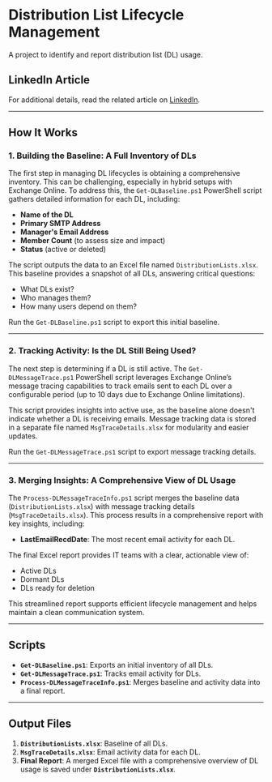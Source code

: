 # Distribution List Lifecycle Management

A project to identify and report distribution list (DL) usage.

## LinkedIn Article

For additional details, read the related article on [LinkedIn](https://www.linkedin.com/article/edit/7278499791079124992/).

---

## How It Works

### 1. Building the Baseline: A Full Inventory of DLs

The first step in managing DL lifecycles is obtaining a comprehensive inventory. This can be challenging, especially in hybrid setups with Exchange Online. To address this, the `Get-DLBaseline.ps1` PowerShell script gathers detailed information for each DL, including:

- **Name of the DL**
- **Primary SMTP Address**
- **Manager's Email Address**
- **Member Count** (to assess size and impact)
- **Status** (active or deleted)

The script outputs the data to an Excel file named `DistributionLists.xlsx`. This baseline provides a snapshot of all DLs, answering critical questions:

- What DLs exist?
- Who manages them?
- How many users depend on them?

Run the `Get-DLBaseline.ps1` script to export this initial baseline.

---

### 2. Tracking Activity: Is the DL Still Being Used?

The next step is determining if a DL is still active. The `Get-DLMessageTrace.ps1` PowerShell script leverages Exchange Online’s message tracing capabilities to track emails sent to each DL over a configurable period (up to 10 days due to Exchange Online limitations).

This script provides insights into active use, as the baseline alone doesn't indicate whether a DL is receiving emails. Message tracking data is stored in a separate file named `MsgTraceDetails.xlsx` for modularity and easier updates.

Run the `Get-DLMessageTrace.ps1` script to export message tracking details.

---

### 3. Merging Insights: A Comprehensive View of DL Usage

The `Process-DLMessageTraceInfo.ps1` script merges the baseline data (`DistributionLists.xlsx`) with message tracking details (`MsgTraceDetails.xlsx`). This process results in a comprehensive report with key insights, including:

- **LastEmailRecdDate**: The most recent email activity for each DL.

The final Excel report provides IT teams with a clear, actionable view of:

- Active DLs
- Dormant DLs
- DLs ready for deletion

This streamlined report supports efficient lifecycle management and helps maintain a clean communication system.

---

## Scripts

- **`Get-DLBaseline.ps1`**: Exports an initial inventory of all DLs.
- **`Get-DLMessageTrace.ps1`**: Tracks email activity for DLs.
- **`Process-DLMessageTraceInfo.ps1`**: Merges baseline and activity data into a final report.

---

## Output Files

1. **`DistributionLists.xlsx`**: Baseline of all DLs.
2. **`MsgTraceDetails.xlsx`**: Email activity data for each DL.
3. **Final Report**: A merged Excel file with a comprehensive overview of DL usage is saved under **`DistributionLists.xlsx`**.
